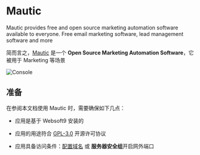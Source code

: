 # Mautic

Mautic provides free and open source marketing automation software available to everyone. Free email marketing software, lead management software and more

简而言之，[Mautic](https://www.mautic.org/) 是一个 **Open Source Marketing Automation Software**，它被用于 Marketing  等场景


![Console](https://libs.websoft9.com/Websoft9/DocsPicture/zh/mautic/mautic-gui-websoft9.jpg)


## 准备

在参阅本文档使用 Mautic 时，需要确保如下几点：

- 应用是基于 Websoft9 安装的

- 应用的用途符合 [GPL-3.0](https://opensource.org/licenses/GPL-3.0) 开源许可协议

- 应用具备访问条件：[配置域名](./guide/appsetdomain) 或 **服务器安全组**开启网外端口